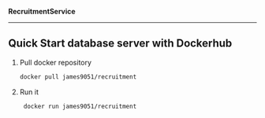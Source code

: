 **RecruitmentService**

----
## Quick Start database server with Dockerhub

1. Pull docker repository

   ```bash
   docker pull james9051/recruitment
   ```

1. Run it

   ```bash
    docker run james9051/recruitment
   ```
  
